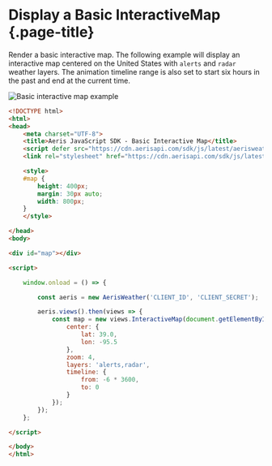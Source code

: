 # Display a Basic InteractiveMap {.page-title}

Render a basic interactive map. The following example will display an interactive map centered on the United States with `alerts` and `radar` weather layers. The animation timeline range is also set to start six hours in the past and end at the current time.

![Basic interactive map example]({{docs-url}}/img/awxjs-example-interactivemap-basic.png)

```html
<!DOCTYPE html>
<html>
<head>
    <meta charset="UTF-8">
    <title>Aeris JavaScript SDK - Basic Interactive Map</title>
    <script defer src="https://cdn.aerisapi.com/sdk/js/latest/aerisweather.min.js"></script>
    <link rel="stylesheet" href="https://cdn.aerisapi.com/sdk/js/latest/aerisweather.css">

    <style>
    #map {
        height: 400px;
        margin: 30px auto;
        width: 800px;
    }
    </style>

</head>
<body>

<div id="map"></div>

<script>

    window.onload = () => {

        const aeris = new AerisWeather('CLIENT_ID', 'CLIENT_SECRET');

        aeris.views().then(views => {
            const map = new views.InteractiveMap(document.getElementById('map'), {
                center: {
                    lat: 39.0,
                    lon: -95.5
                },
                zoom: 4,
                layers: 'alerts,radar',
                timeline: {
                    from: -6 * 3600,
                    to: 0
                }
            });
        });
    };

</script>

</body>
</html>

```
